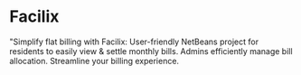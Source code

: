 # Facilix
 "Simplify flat billing with Facilix: User-friendly NetBeans project for residents to easily view &amp; settle monthly bills. Admins efficiently manage bill allocation. Streamline your billing experience. 
